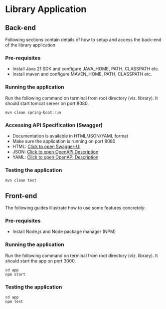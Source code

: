# Library Application

## Back-end
Following sections contain details of how to setup and access the back-end of the library application

### Pre-requisites
* Install Java 21 SDK and configure JAVA_HOME, PATH, CLASSPATH etc.
* Install maven and configure MAVEN_HOME, PATH, CLASSPATH etc.

### Running the application
Run the following command on terminal from root directory (viz. library). It should start tomcat server on port 8080.
```commandline
mvn clean spring-boot:run
```

### Accessing API Specification (Swagger)
* Documentation is available in HTML/JSON/YAML format
* Make sure the application is running on port 8080
* HTML: [Click to open Swagger-UI](http://localhost:8080/swagger-ui/index.html)
* JSON: [Click to open OpenAPI Description](http://localhost:8080/v3/api-docs)
* YAML: [Click to open OpenAPI Description](http://localhost:8080/v3/api-docs.yaml)

### Testing the application
```commandline
mvn clean test
```

## Front-end
The following guides illustrate how to use some features concretely:

### Pre-requisites
* Install Node.js and Node package manager (NPM)

### Running the application
Run the following command on terminal from root directory (viz. library). It should start the app on port 3000.
```commandline
cd app
npm start
```
### Testing the application
```commandline
cd app
npm test
```
